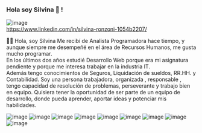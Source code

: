 ### Hola soy Silvina 👋 !

![image](https://user-images.githubusercontent.com/77582867/141661001-a50d83cd-0e20-497c-b96e-884c1debf202.png)  
https://www.linkedin.com/in/silvina-ronzoni-1054b2207/

👋🏻 Hola, soy Silvina
Me recibí de Analista Programadora hace tiempo, y aunque siempre me desempeñé en el área de Recursos Humanos, me gusta mucho programar.  
En los últimos dos años estudié Desarrollo Web porque era mi asignatura pendiente y porque me interesa trabajar en la industria IT.   
Además tengo conocimientos de Seguros,  Liquidación de sueldos, RR.HH. y Contabilidad.
Soy una persona trabajadora,  organizada , responsable , tengo capacidad de resolución de problemas,  perseverante y trabajo bien en equipo.
Quisiera tener la oportunidad de ser parte de un equipo de desarrollo, donde pueda aprender,  aportar ideas  y potenciar mis habilidades.

 


![image](https://user-images.githubusercontent.com/77582867/141662514-db0d47ee-6135-44e3-ac75-c5d738fcc037.png)
![image](https://user-images.githubusercontent.com/77582867/141662517-6e01753f-6443-49d4-8d9e-309ccb14c4e8.png)
![image](https://user-images.githubusercontent.com/77582867/141662702-21695e9c-05e0-4026-890c-7744fa48fbbb.png)
![image](https://user-images.githubusercontent.com/77582867/141662670-07b7d139-49eb-4086-a109-33777141a2fb.png)
![image](https://user-images.githubusercontent.com/77582867/141662734-dba5d0a1-a0a6-449f-ac65-1a94bd59ae8f.png)
![image](https://user-images.githubusercontent.com/77582867/141662647-26828224-5fdc-4a93-890e-f0d9541985c4.png)
![image](https://user-images.githubusercontent.com/77582867/141662651-0537e50e-fa97-4b9c-8f17-c856e2cdd60c.png)
![image](https://user-images.githubusercontent.com/77582867/141663148-ea296d4f-62c9-4b62-91ca-6348f57898be.png)
![image](https://user-images.githubusercontent.com/77582867/141663152-a7efd745-af62-4a89-8361-4495b1c0ed81.png)


